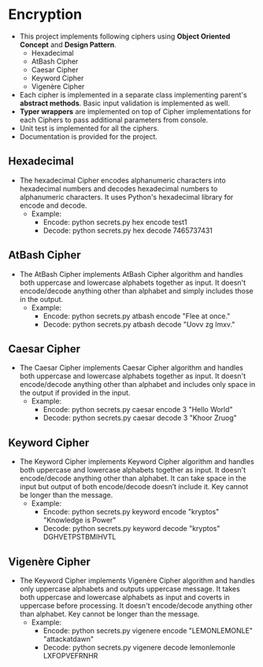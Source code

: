 # Encryption
* This project implements following ciphers using **Object Oriented Concept** and **Design Pattern**.
  * Hexadecimal
  * AtBash Cipher
  * Caesar Cipher
  * Keyword Cipher
  * Vigenère Cipher
* Each cipher is implemented in a separate class implementing parent's **abstract methods**. Basic input validation is implemented as well.
* **Typer wrappers** are implemented on top of Cipher implementations for each Ciphers to pass additional parameters from console.
* Unit test is implemented for all the ciphers.
* Documentation is provided for the project.

## **Hexadecimal**
* The hexadecimal Cipher encodes alphanumeric characters into hexadecimal numbers and decodes hexadecimal numbers to alphanumeric characters. It uses Python's hexadecimal library for encode and decode.
  * Example:
    * Encode: python secrets.py hex encode test1
    * Decode: python secrets.py hex decode 7465737431

## **AtBash Cipher**
* The AtBash Cipher implements AtBash Cipher algorithm and handles both uppercase and lowercase alphabets together as input. It doesn't encode/decode anything other than alphabet and simply includes those in the output.
  * Example:
    * Encode: python secrets.py atbash encode "Flee at once."
    * Decode: python secrets.py atbash decode "Uovv zg lmxv."

## **Caesar Cipher**
* The Caesar Cipher implements Caesar Cipher algorithm and handles both uppercase and lowercase alphabets together as input. It doesn't encode/decode anything other than alphabet and includes only space in the output if provided in the input.
  * Example:
    * Encode: python secrets.py caesar encode 3 "Hello World"
    * Decode: python secrets.py caesar decode 3 "Khoor Zruog"

## **Keyword Cipher**
* The Keyword Cipher implements Keyword Cipher algorithm and handles both uppercase and lowercase alphabets together as input. It doesn't encode/decode anything other than alphabet. It can take space in the input but output of both encode/decode doesn’t include it. Key cannot be longer than the message.
  * Example:
    * Encode: python secrets.py keyword encode "kryptos" "Knowledge is Power"
    * Decode: python secrets.py keyword decode "kryptos" DGHVETPSTBMIHVTL

## **Vigenère Cipher**
* The Keyword Cipher implements Vigenère Cipher algorithm and handles only uppercase alphabets and outputs uppercase message. It takes both uppercase and lowercase alphabets as input and coverts in uppercase before processing. It doesn't encode/decode anything other than alphabet. Key cannot be longer than the message.
  * Example:
    * Encode: python secrets.py vigenere encode "LEMONLEMONLE" "attackatdawn"
    * Decode: python secrets.py vigenere decode lemonlemonle LXFOPVEFRNHR